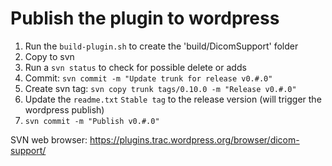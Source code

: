 Publish the plugin to wordpress
===============================

1. Run the `build-plugin.sh` to create the 'build/DicomSupport' folder
1. Copy to svn
1. Run a `svn status` to check for possible delete or adds
1. Commit: `svn commit -m "Update trunk for release v0.#.0"`
1. Create svn tag: `svn copy trunk tags/0.10.0 -m "Release v0.#.0"`
1. Update the `readme.txt` `Stable tag` to the release version (will trigger the wordpress publish)
1. `svn commit -m "Publish v0.#.0"`

SVN web browser: https://plugins.trac.wordpress.org/browser/dicom-support/

